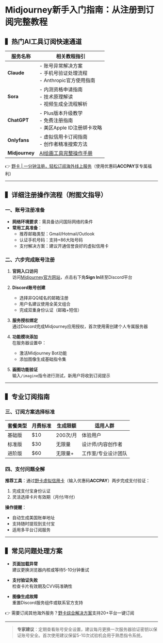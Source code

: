 # Midjourney新手入门指南：从注册到订阅完整教程

## ▍热门AI工具订阅快速通道
| 服务名称       | 相关教程指引                                                                 |
|----------------|-----------------------------------------------------------------------------|
| **Claude**     | - 账号异常解决方案 <br>- 手机号验证处理流程 <br>- Anthropic官方使用指南      |
| **Sora**       | - 内测资格申请指南 <br>- 技术原理解读 <br>- 视频生成全流程解析               |
| **ChatGPT**    | - Plus版本升级教学 <br>- 免费注册指南 <br>- 美区Apple ID注册绑卡攻略         |
| **Onlyfans**   | - 虚拟信用卡订阅指南 <br>- 创作者精准搜索方法                               |
| **Midjourney** | [AI绘画工具完整操作手册](https://bbtdd.com/yeka)                         |

👉 [野卡 | 一分钟注册，轻松订阅海外线上服务](https://bbtdd.com/yeka)（使用优惠码**ACCPAY**享专属福利）

---

## ▍详细注册操作流程（附图文指导）

### 一、账号注册准备
- **网络环境要求**：需具备访问国际网络的条件
- **常用工具准备**：
  - 推荐邮箱类型：Gmail/Hotmail/Outlook
  - 认证手机号码：支持+86大陆号码
  - 支付解决方案：建议开通信誉良好的虚拟信用卡

### 二、六步完成账号注册
1. **官网入口访问**  
   访问[Midjourney官方网站](https://www.midjourney.com)，点击右下角**Sign In**转至Discord平台

2. **Discord账号创建**  
   - 选择非QQ域名的邮箱注册
   - 用户名建议使用全英文组合
   - 完成双重身份认证（邮箱+短信）

3. **服务授权绑定**  
   通过Discord完成Midjourney应用授权，首次使用需创建个人专属服务器

4. **功能模块添加**  
   在服务器设置中：
   - 激活Midjourney Bot功能
   - 添加图像生成基础指令集

5. **画图功能验证**  
   输入`/imagine`指令进行测试，新用户将收到订阅提示

---

## ▍专业订阅指南

### 三、订阅方案选择标准
| 套餐类型 | 月费标准 | 生成限额 | 适用人群               |
|----------|----------|----------|------------------------|
| 基础版   | $10      | 200次/月 | 体验用户               |
| 标准版   | $30      | 无限量   | 设计师/内容创作者      |
| 进阶版   | $60      | 无限量+  | 工作室/专业设计团队    |

### 四、支付问题全解
**推荐工具**：通过[野卡虚拟信用卡](https://bbtdd.com/yeka)（输入优惠码**ACCPAY**）两步完成支付验证：
1. 完成支付宝身份认证
2. 灵活选择卡片有效期（月付/年付）

**操作提醒**：
- 自动生成美国账单地址
- 支持随时提现到支付宝
- 适用多平台订阅服务

---

## ▍常见问题处理方案
- **页面加载异常**  
  建议更换浏览器内核或等待5-10分钟重试

- **支付验证失败**  
  检查卡片有效期及CVV码准确性

- **图像生成故障**  
  重置Discord服务组件或联系官方支持

👉 需要订阅其他海外服务？[野卡综合解决方案](https://bbtdd.com/yeka)支持20+平台一键订阅

---

> **专家建议**：定期查看账号安全设置，建议每月更换一次服务器验证密钥以保证账号安全。首次使用建议保留5-10次试验机会用于熟悉指令系统。